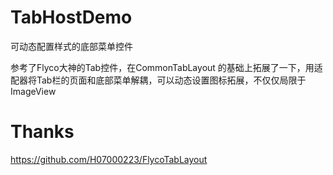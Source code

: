 # TabHostDemo
可动态配置样式的底部菜单控件

参考了Flyco大神的Tab控件，在CommonTabLayout 的基础上拓展了一下，用适配器将Tab栏的页面和底部菜单解耦，可以动态设置图标拓展，不仅仅局限于ImageView
# Thanks
https://github.com/H07000223/FlycoTabLayout
